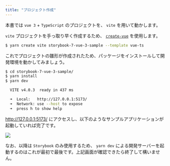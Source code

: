 ```yaml
---
title: "プロジェクト作成"
---
```


本書では `vue 3` + `TypeScript` のプロジェクトを、 `vite` を用いて動かします。

`vite` プロジェクトを手っ取り早く作成するため、 [`create-vue`](https://www.npmjs.com/package/create-vite) を使用します。

```bash
$ yarn create vite storybook-7-vue-3-sample --template vue-ts
```

これでプロジェクトの雛形が作成されたため、パッケージをインストールして開発環境を動かしてみましょう。

```bash
$ cd storybook-7-vue-3-sample/
$ yarn install
$ yarn dev

  VITE v4.0.3  ready in 437 ms

  ➜  Local:   http://127.0.0.1:5173/
  ➜  Network: use --host to expose
  ➜  press h to show help
```

http://127.0.0.1:5173/ にアクセスし、以下のようなサンプルアプリケーションが起動していれば完了です。

![](https://storage.googleapis.com/zenn-user-upload/6ffeab321c8e-20221224.png)

なお、以降は `Storybook` のみ使用するため、 `yarn dev` による開発サーバーを起動するのはこれが最初で最後です。上記画面が確認できたら終了して構いません。